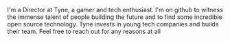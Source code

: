 I'm a Director at Tyne, a gamer and tech enthusiast. I'm on github to witness the immense talent of people building the future and to find some incredible open source technology. Tyne invests in young tech companies and builds their team. Feel free to reach out for any reasons at all 
